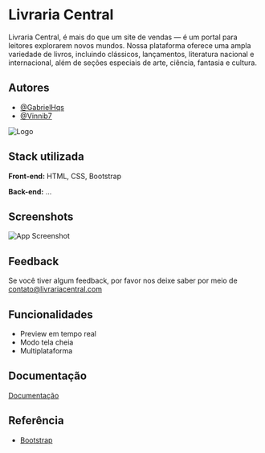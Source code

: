 
# Livraria Central

Livraria Central, é mais do que um site de vendas — é um portal para leitores explorarem novos mundos. Nossa plataforma oferece uma ampla variedade de livros, incluindo clássicos, lançamentos, literatura nacional e internacional, além de seções especiais de arte, ciência, fantasia e cultura.
## Autores

- [@GabrielHqs](https://github.com/GabrielHqs)
- [@Vinnib7](https://www.github.com/Vinnib7)



![Logo](https://cdn.discordapp.com/attachments/1399551456981286934/1407868774593331273/image.png?ex=68c00f38&is=68bebdb8&hm=26f8ae9fbbed6292556eb5346d72321fe94d09f789a2ad60581a245dde96aaa4&)


## Stack utilizada

**Front-end:** HTML, CSS, Bootstrap

**Back-end:** ...


## Screenshots

![App Screenshot](https://media.discordapp.net/attachments/1399551277855150244/1414681961959653396/FireShot_Capture_004_-_Livraria_Central_-_127.0.0.1.png?ex=68c074bf&is=68bf233f&hm=ddf8a421b1ae42944a91187a0bed1357c9297f92df00e5f23e2527ecba3ecd6e&=&format=webp&quality=lossless&width=1234&height=930)


## Feedback

Se você tiver algum feedback, por favor nos deixe saber por meio de contato@livrariacentral.com


## Funcionalidades

- Preview em tempo real
- Modo tela cheia
- Multiplataforma


## Documentação

[Documentação](https://github.com/GabrielHqs/Projeto-Pratico---Livraria)


## Referência

 - [Bootstrap](https://getbootstrap.com)

